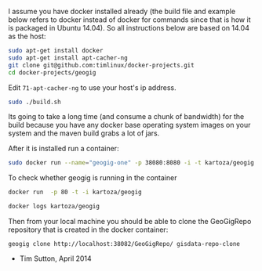I assume you have docker installed already (the build file and example below
refers to docker instead of docker for commands since that is how it is
packaged in Ubuntu 14.04). So all instructions below are based on 14.04 as the
host:

```bash
sudo apt-get install docker
sudo apt-get install apt-cacher-ng
git clone git@github.com:timlinux/docker-projects.git
cd docker-projects/geogig
```

Edit ``71-apt-cacher-ng`` to use your host's ip address.

```bash
sudo ./build.sh
```

Its going to take a long time (and consume a chunk of bandwidth) for the build
because you have any docker base operating system images on your system and the
maven build grabs a lot of jars.

After it is installed run a container:

```bash
sudo docker run --name="geogig-one" -p 38080:8080 -i -t kartoza/geogig
```

To check whether geogig is running in the container 

```bash
docker run  -p 80 -t -i kartoza/geogig

docker logs kartoza/geogig
```

Then from your local machine you should be able to clone the GeoGigRepo
repository that is created in the docker container:

```
geogig clone http://localhost:38082/GeoGigRepo/ gisdata-repo-clone
```


- Tim Sutton, April 2014
